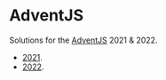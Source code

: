 # AdventJS

Solutions for the [AdventJS](https://adventjs.dev/es) 2021 & 2022.

- [2021](./2021/).
- [2022](./2022/).

